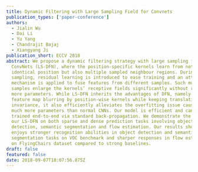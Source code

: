 ```yaml
---
title: Dynamic Filtering with Large Sampling Field for Convnets
publication_types: ['paper-conference']
authors:
  - Jialin Wu
  - Dai Li
  - Yu Yang
  - Chandrajit Bajaj
  - Xiangyang Ji
publication_short: ECCV 2018
abstract: We propose a dynamic filtering strategy with large sampling field for
  ConvNets (LS-DFN), where the position-specific kernels learn from not only the
  identical position but also multiple sampled neighbour regions. During
  sampling, residual learning is introduced to ease training and an attention
  mechanism is applied to fuse features from different samples. Such multiple
  samples enlarge the kernels’ receptive fields significantly without requiring
  more parameters. While LS-DFN inherits the advantages of DFN, namely avoiding
  feature map blurring by position-wise kernels while keeping translation
  invariance, it also efficiently alleviates the overfitting issue caused by
  much more parameters than normal CNNs. Our model is efficient and can be
  trained end-to-end via standard back-propagation. We demonstrate the merits of
  our LS-DFN on both sparse and dense prediction tasks involving object
  detection, semantic segmentation and flow estimation. Our results show LS-DFN
  enjoys stronger recognition abilities in object detection and semantic
  segmentation tasks on VOC benchmark and sharper responses in flow estimation
  on FlyingChairs dataset compared to strong baselines.
draft: false
featured: false
date: 2018-09-07T18:07:56.875Z
---
```

